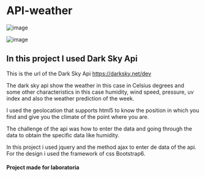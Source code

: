 # API-weather

![image](https://user-images.githubusercontent.com/32856885/38875806-d2f0f928-4220-11e8-89c9-e74c3779aac6.png)

![image](https://user-images.githubusercontent.com/32856885/38875827-de8e547e-4220-11e8-93dd-b7e8561268bc.png)

## In this project I used Dark Sky Api

This is the url of the Dark Sky Api https://darksky.net/dev

The dark sky api show the weather in this case in Celsius degrees and some other characteristics in this case humidity, wind speed, pressure, uv index and also the weather prediction of the week. 

I used the geolocation that supports html5 to know the position in which you find and give you the climate of the point where you are. 

The challenge of the api was how to enter the data and going through the data to obtain the specific data like humidity.

In this project i used jquery and the method ajax to enter de data of the api. For the design i used the framework of css Bootstrap6.

#### Project made for laboratoria

